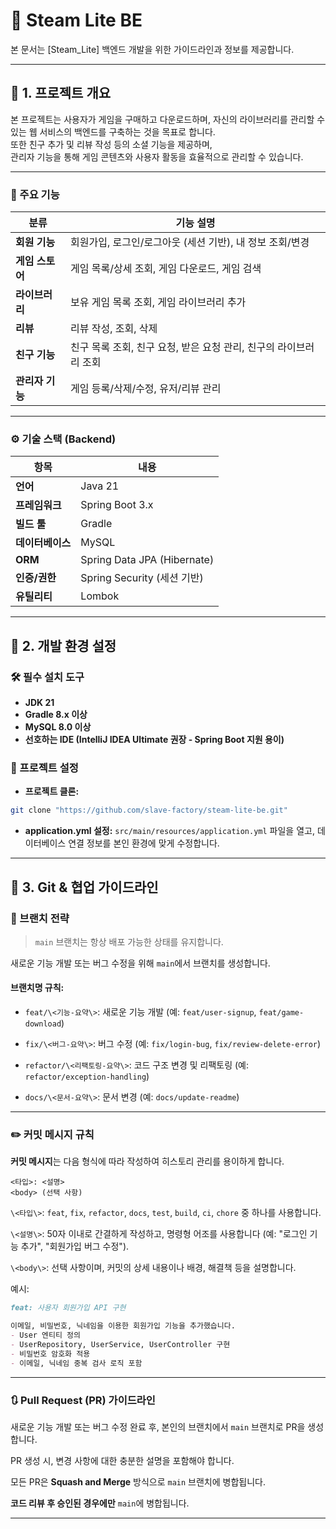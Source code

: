 # 🚀 Steam Lite BE

본 문서는 [Steam_Lite] 백엔드 개발을 위한 가이드라인과 정보를 제공합니다.

---

## 📌 1. 프로젝트 개요

본 프로젝트는 사용자가 게임을 구매하고 다운로드하며, 자신의 라이브러리를 관리할 수 있는 웹 서비스의 백엔드를 구축하는 것을 목표로 합니다.  
또한 친구 추가 및 리뷰 작성 등의 소셜 기능을 제공하며,  
관리자 기능을 통해 게임 콘텐츠와 사용자 활동을 효율적으로 관리할 수 있습니다.

---

### 🧩 주요 기능

| 분류         | 기능 설명                                   |
|------------|-----------------------------------------|
| **회원 기능**  | 회원가입, 로그인/로그아웃 (세션 기반), 내 정보 조회/변경      |
| **게임 스토어** | 게임 목록/상세 조회, 게임 다운로드, 게임 검색             |
| **라이브러리**  | 보유 게임 목록 조회, 게임 라이브러리 추가                |
| **리뷰**     | 리뷰 작성, 조회, 삭제                           |
| **친구 기능**  | 친구 목록 조회, 친구 요청, 받은 요청 관리, 친구의 라이브러리 조회 |
| **관리자 기능** | 게임 등록/삭제/수정, 유저/리뷰 관리                   |

---

### ⚙️ 기술 스택 (Backend)

| 항목         | 내용                          |
|------------|-----------------------------|
| **언어**     | Java 21                     |
| **프레임워크**  | Spring Boot 3.x             |
| **빌드 툴**   | Gradle                      |
| **데이터베이스** | MySQL                       |
| **ORM**    | Spring Data JPA (Hibernate) |
| **인증/권한**  | Spring Security (세션 기반)     |
| **유틸리티**   | Lombok                      |

---

## 📌 2. 개발 환경 설정

### 🛠️ 필수 설치 도구
- **JDK 21**
- **Gradle 8.x 이상**
- **MySQL 8.0 이상**
- **선호하는 IDE (IntelliJ IDEA Ultimate 권장 - Spring Boot 지원 용이)**

### 💾 프로젝트 설정
- **프로젝트 클론:**
```bash
git clone "https://github.com/slave-factory/steam-lite-be.git"
```
- **application.yml 설정:**
`src/main/resources/application.yml` 파일을 열고, 데이터베이스 연결 정보를 본인 환경에 맞게 수정합니다.

---

## 📌 3. Git & 협업 가이드라인

### 🌿 브랜치 전략
> `main` 브랜치는 항상 배포 가능한 상태를 유지합니다.

새로운 기능 개발 또는 버그 수정을 위해 `main`에서 브랜치를 생성합니다.

#### 브랜치명 규칙:
- `feat/\<기능-요약\>`: 새로운 기능 개발 (예: `feat/user-signup`, `feat/game-download`)

- `fix/\<버그-요약\>`: 버그 수정 (예: `fix/login-bug`, `fix/review-delete-error`)

- `refactor/\<리팩토링-요약\>`: 코드 구조 변경 및 리팩토링 (예: `refactor/exception-handling`)

- `docs/\<문서-요약\>`: 문서 변경 (예: `docs/update-readme`)

---

### ✏️ 커밋 메시지 규칙
**커밋 메시지**는 다음 형식에 따라 작성하여 히스토리 관리를 용이하게 합니다.

```
<타입>: <설명>
<body> (선택 사항)
```

`\<타입\>`: `feat`, `fix`, `refactor`, `docs`, `test`, `build`, `ci`, `chore` 중 하나를 사용합니다.

`\<설명\>`: 50자 이내로 간결하게 작성하고, 명령형 어조를 사용합니다 (예: "로그인 기능 추가", "회원가입 버그 수정").

`\<body\>`: 선택 사항이며, 커밋의 상세 내용이나 배경, 해결책 등을 설명합니다.

예시:
```markdown
feat: 사용자 회원가입 API 구현

이메일, 비밀번호, 닉네임을 이용한 회원가입 기능을 추가했습니다.
- User 엔티티 정의
- UserRepository, UserService, UserController 구현
- 비밀번호 암호화 적용
- 이메일, 닉네임 중복 검사 로직 포함
```

---

### 🔃 Pull Request (PR) 가이드라인
새로운 기능 개발 또는 버그 수정 완료 후, 본인의 브랜치에서 `main` 브랜치로 PR을 생성합니다.

PR 생성 시, 변경 사항에 대한 충분한 설명을 포함해야 합니다.

모든 PR은 **Squash and Merge** 방식으로 `main` 브랜치에 병합됩니다.

**코드 리뷰 후 승인된 경우에만** `main`에 병합됩니다.

---